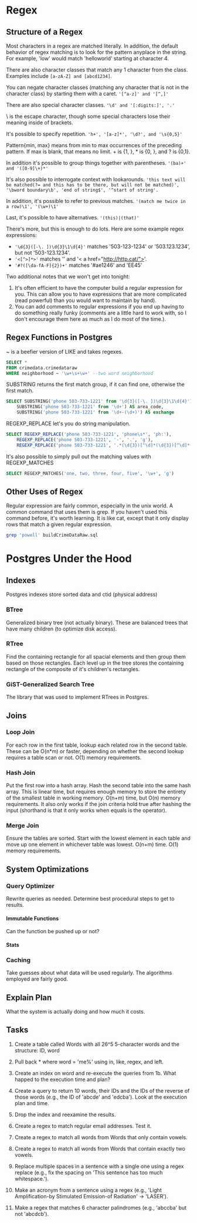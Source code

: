 # Regex

## Structure of a Regex

Most characters in a regex are matched literally.  In addition, the default behavior of regex matching is to look for the pattern anyplace in the string.  For example, 'low' would match 'helloworld' starting at character 4.

There are also character classes that match any 1 character from the class.  Examples include ```[a-zA-Z] and [abcd1234]```.

You can negate character classes (matching any character that is not in the character class) by starting them with a caret.  ```'[^a-z]' and '[^,]'```

There are also special character classes.  ```'\d' and '[:digits:]', '.'```

\\ is the escape character, though some special characters lose their meaning inside of brackets.

It's possible to specify repetition.  ```'h+', '[a-z]*', '\d?', and '\s{0,5}'```

Pattern{min, max} means from min to max occurrences of the preceding pattern.  If max is blank, that means no limit.  + is {1, }, * is {0, }, and ? is {0,1}.

In addition it's possible to group things together with parentheses.  ```'(ba)+' and '([0-9]\+)*'```

It's also possible to interrogate context with lookarounds.  ```'this text will be matched(?= and this has to be there, but will not be matched)', '\bword boundary\b', 'end of string$', '^start of string'.```

In addition, it's possible to refer to previous matches.  ```'(match me twice in a row)\1', '(\w+)\1'```

Last, it's possible to have alternatives.  ```'(this)|(that)'```

There's more, but this is enough to do lots.  Here are some example regex expressions:
- ```'\d{3}([-\. ])\d{3}\1\d{4}'``` matches '503-123-1234' or '503.123.1234', but not '503-123.1234'.
- ```'<[^>]*>'``` matches '<span>' and '< a href="http://http.cat/">'.
- ```'#?([\da-fA-F]{2})+'``` matches '#ae1246' and 'EE45'

Two additional notes that we won't get into tonight:

1. It's often efficient to have the computer build a regular expression for you.  This can allow you to have expressions that are more complicated (read powerful) than you would want to maintain by hand).
2. You can add comments to regular expressions if you end up having to do something really funky (comments are a little hard to work with, so I don't encourage them here as much as I do most of the time.).

## Regex Functions in Postgres

~ is a beefier version of LIKE and takes regexes.

```sql
SELECT *
FROM crimedata.crimedataraw
WHERE neighborhood ~ '\w+\s+\w+' --two word neighborhood

```

SUBSTRING returns the first match group, if it can find one, otherwise the first match.

```sql
SELECT SUBSTRING('phone 503-733-1221' from '\d{3}([-\. ])\d{3}\1\d{4}') AS whole_number,
	SUBSTRING('phone 503-733-1221' from '\d+') AS area_code,
	SUBSTRING('phone 503-733-1221' from '\d+-(\d+)') AS exchange
```

REGEXP_REPLACE let's you do string manipulation.

```sql
SELECT REGEXP_REPLACE('phone 503-733-1221', 'phone\s*', 'ph:'),
    REGEXP_REPLACE('phone 503-733-1221', '-', '.', 'g'),
    REGEXP_REPLACE('phone 503-733-1221', '.*(\d{3})[^\d]*(\d{3})[^\d]*(\d{4}).*', '(\1)\2-\3')
```

It's also possible to simply pull out the matching values with REGEXP_MATCHES

```sql
SELECT REGEXP_MATCHES('one, two, three, four, five', '\w+', 'g')
```

## Other Uses of Regex

Regular expression are fairly common, especially in the unix world.  A common command that uses them is grep.  If you haven't used this command before, it's worth learning.  It is like cat, except that it only display rows that match a given regular expression.

```bash
grep 'powell' buildCrimeDataRaw.sql
```



# Postgres Under the Hood

## Indexes

Postgres indexes store sorted data and ctid (physical address)

### BTree

Generalized binary tree (not actually binary).  These are balanced trees that have many children (to optimize disk access).

### RTree

Find the containing rectangle for all spacial elements and then group them based on those rectangles.  Each level up in the tree stores the containing rectangle of the composite of it's children's rectangles.

### GiST-Generalized Search Tree

The library that was used to implement RTrees in Postgres.


## Joins

### Loop Join

For each row in the first table, lookup each related row in the second table.  These can be O(n*m) or faster, depending on whether the second lookup requires a table scan or not.  O(1) memory requirements.

### Hash Join

Put the first row into a hash array.  Hash the second table into the same hash array.  This is linear time, but requires enough memory to store the entirety of the smallest table in working memory. O(n+m) time, but O(n) memory requirements.  It also only works if the join criteria hold true after hashing the input (shorthand is that it only works when equals is the operator).

### Merge Join

Ensure the tables are sorted.  Start with the lowest element in each table and move up one element in whichever table was lowest.  O(n+m) time.  O(1) memory requirements.

## System Optimizations

### Query Optimizer

Rewrite queries as needed.  Determine best procedural steps to get to results.

#### Immutable Functions

Can the function be pushed up or not?

#### Stats

### Caching

Take guesses about what data will be used regularly.  The algorithms employed are fairly good.

## Explain Plan

What the system is actually doing and how much it costs.


## Tasks

1. Create a table called Words with all 26^5 5-character words and the structure:  ID, word
2. Pull back * where word = 'me%' using in, like, regex, and left.
3. Create an index on word and re-execute the queries from 1b.  What happed to the execution time and plan?

4. Create a query to return 10 words, their IDs and the IDs of the reverse of those words (e.g., the ID of 'abcde' and 'edcba').  Look at the execution plan and time.
5. Drop the index and reexamine the results.

6. Create a regex to match regular email addresses.  Test it.

7. Create a regex to match all words from Words that only contain vowels.  
8. Create a regex to match all words from Words that contain exactly two vowels.

9. Replace multiple spaces in a sentence with a single one using a regex replace (e.g., fix the spacing on 'This  sentence   has too much     whitespace.').

10. Make an acronym from a sentence using a regex (e.g., 'Light Amplification-by Stimulated Emission-of Radiation' -> 'LASER').

11. Make a regex that matches 6 character palindromes (e.g., 'abccba' but not 'abcdcb').
